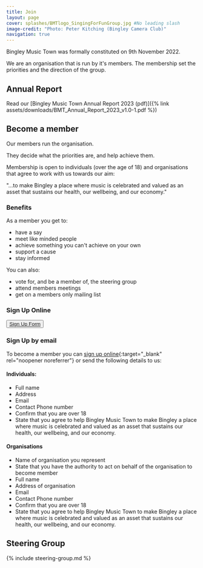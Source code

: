 ```yaml
---
title: Join
layout: page 
cover: splashes/BMTlogo_SingingForFunGroup.jpg #No leading slash
image-credit: "Photo: Peter Kitching (Bingley Camera Club)"
navigation: true
---
```

Bingley Music Town was formally constituted on 9th November 2022.

We are an organisation that is run by it's members. The membership set the priorities and the direction of the group.

## Annual Report

Read our [Bingley Music Town Annual Report 2023 (pdf)]({% link assets/downloads/BMT_Annual_Report_2023_v1.0-1.pdf %})

## Become a member
Our members run the organisation.

They decide what the priorities are, and help achieve them. 

Membership is open to individuals (over the age of 18) and organisations that agree to work with us towards our aim:

"...to make Bingley a place where music is celebrated and valued as an asset that sustains our health, our wellbeing, and our economy."

### Benefits

As a member you get to:
* have a say
* meet like minded people
* achieve something you can't achieve on your own
* support a cause
* stay informed

You can also:
* vote for, and be a member of, the steering group
* attend members meetings
* get on a members only mailing list 

### Sign Up Online

<p class="membership">
    <button type="button" class="btn btn-outline-light">
        <a href="https://forms.gle/h1a8oGDkBzagYnuf7" target="_blank" rel="noopener noreferrer">Sign Up Form<i class="fa fa-external-link" aria-hidden="true"></i></a>
    </button>
</p>

### Sign Up by email

To become a member you can [sign up online<i class="fa fa-external-link" aria-hidden="true"></i>](https://forms.gle/h1a8oGDkBzagYnuf7){:target="_blank" rel="noopener noreferrer"} or send the following details to us:

#### Individuals:
* Full name
* Address
* Email
* Contact Phone number
* Confirm that you are over 18
* State that you agree to help Bingley Music Town to make Bingley a place where music is celebrated and valued as an asset that sustains our health, our wellbeing, and our economy. 

#### Organisations
* Name of organisation you represent 
* State that you have the authority to act on behalf of the organisation to become member
* Full name
* Address of organisation
* Email
* Contact Phone number
* Confirm that you are over 18
* State that you agree to help Bingley Music Town to make Bingley a place where music is celebrated and valued as an asset that sustains our health, our wellbeing, and our economy. 

## Steering Group
{% include steering-group.md %}